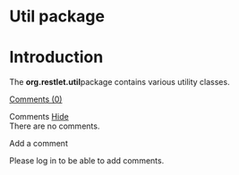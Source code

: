 Util package
============

Introduction
============

The **org.restlet.util**package contains various utility classes.

[Comments
(0)](http://web.archive.org/web/20100925030354/http://wiki.restlet.org/docs_2.0/13-restlet/27-restlet/329-restlet.html#)

Comments
[Hide](http://web.archive.org/web/20100925030354/http://wiki.restlet.org/docs_2.0/13-restlet/27-restlet/329-restlet.html#)
\
There are no comments.

Add a comment

Please log in to be able to add comments.
